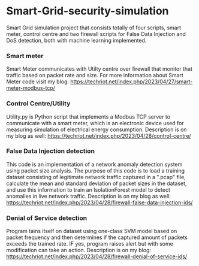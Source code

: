 # Smart-Grid-security-simulation

Smart Grid simulation project that consists totally of four scripts, smart meter, control centre and two firewall scripts for False Data Injection and DoS detection, both with machine learning implemented.

### Smart meter 

Smart Meter communicates with Utilty centre over firewall that monitor that traffic based on packet rate and size. 
For more information about Smart Meter code visit my blog: https://techriot.net/index.php/2023/04/27/smart-meter-modbus-tcp/ 

### Control Centre/Utility

Utility.py is Python script that implements a Modbus TCP server to communicate with a smart meter, which is an electronic device used for measuring simulation of electrical energy consumption. 
Description is on my blog as well: https://techriot.net/index.php/2023/04/28/control-centre/

### False Data Injection detection

This code is an implementation of a network anomaly detection system using packet size analysis. The purpose of this code is to load a training dataset consisting of legitimate network traffic captured in a ".pcap" file, calculate the mean and standard deviation of packet sizes in the dataset, and use this information to train an IsolationForest model to detect anomalies in live network traffic.
Description is on my blog as well: https://techriot.net/index.php/2023/04/28/firewall-false-data-injection-ids/

### Denial of Service detection

Program tains itself on dataset using one-class SVM model based on packet frequency and then determines if the captured amount of packets exceeds the trained rate. IF yes, program raises alert but with some modification can take an action. 
Description is on my blog: https://techriot.net/index.php/2023/04/28/firewall-denial-of-service-ids/
